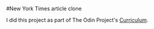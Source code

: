 #New York Times article clone

I did this project as part of The Odin Project's [Curriculum]("https://www.theodinproject.com/courses/html5-and-css3/lessons/positioning-and-floating-elements").